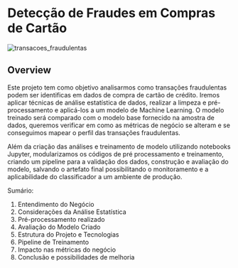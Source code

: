 # Detecção de Fraudes em Compras de Cartão

![transacoes_fraudulentas](https://github.com/user-attachments/assets/504a34de-8554-4e29-a485-df07fe1cf2ee)

## Overview
Este projeto tem como objetivo analisarmos como transações fraudulentas podem ser identificas em dados de compra de cartão de crédito. Iremos aplicar técnicas de análise estatística de dados, realizar a limpeza e pré-processamento e aplicá-los a um modelo de Machine Learning. O modelo treinado será comparado com o modelo base fornecido na amostra de dados, queremos verificar em como as métricas de negócio se alteram e se conseguimos mapear o perfil das transações fraudulentas.

Além da criação das análises e treinamento de modelo utilizando notebooks Jupyter, modularizamos os códigos de pré processamento e treinamento, criando um pipeline para a validação dos dados, construção e avaliação do modelo, salvando o artefato final possibilitando o monitoramento e a aplicabilidade do classificador a um ambiente de produção. 

Sumário:
1. Entendimento do Negócio
2. Considerações da Análise Estatística
3. Pré-processamento realizado
4. Avaliação do Modelo Criado
5. Estrutura do Projeto e Tecnologias
6. Pipeline de Treinamento
8. Impacto nas métricas do negócio
9. Conclusão e possibilidades de melhoria
